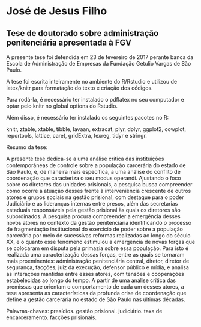 # José de Jesus Filho
## Tese de doutorado sobre administração penitenciária apresentada à FGV

A presente tese foi defendida em 23 de fevereiro de 2017 perante banca da Escola de Administração de Empresas da Fundação Getulio Vargas de São Paulo. 

A tese foi escrita inteiramente no ambiente do R/Rstudio e utilizou de latex/knitr para formatação do texto e criação dos códigos.

Para rodá-la, é necessário ter instalado o pdflatex no seu computador e optar pelo knitr no global options do Rstudio.

Além disso, é necessário ter instalado os seguintes pacotes no R:


knitr, ztable, xtable, tibble, lavaan, extracat, plyr, dplyr, ggplot2, cowplot, reportools, lattice, caret, gridExtra, texreg, tidyr e  stringr.

Resumo da tese:

A presente tese dedica-se a uma análise crítica das instituições contemporâneas
de controle sobre a população carcerária do estado de São Paulo, e, de maneira
mais específica, a uma análise do conflito de coordenação que caracteriza o
seu modus operandi. Ajustando o foco sobre os diretores das unidades prisionais,
a pesquisa busca compreender como ocorre a atuação desses frente à
interveniência crescente de outros atores e grupos sociais na gestão prisional,
com destaque para o poder Judiciário e as lideranças internas entre presos,
além das secretarias estaduais responsáveis pela gestão prisional às quais os
diretores são subordinados. A pesquisa procura compreender a emergência
desses novos atores no contexto da gestão penitenciária identificando o processo
de fragmentação institucional do exercício de poder sobre a população
carcerária por meio de sucessivas reformas realizadas ao longo do século XX, e
o quanto esse fenômeno estimulou a emergência de novas forças que se colocaram
em disputa pela primazia sobre essa população. Para isto é realizada uma
caracterização dessas forças, entre as quais se tornaram mais proeminentes:
administração penitenciária central, diretor, diretor de segurança, facções, juiz
da execução, defensor público e mídia, e analisa as interações mantidas entre
esses atores, com tensões e cooperações estabelecidas ao longo do tempo. A
partir de uma análise crítica das premissas que orientam o comportamento de
cada um desses atores, a tese apresenta as características da profunda crise
de coordenação que define a gestão carcerária no estado de São Paulo nas
últimas décadas.

Palavras-chaves: presídios. gestão prisional. judiciário. taxa de encarceramento.
facções prisionais.





